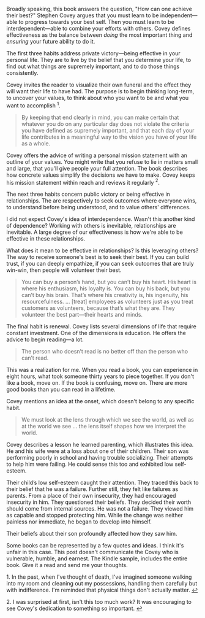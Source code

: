 Broadly speaking, this book answers the question, "How can one achieve their
best?" Stephen Covey argues that you must learn to be independent—able
to progress towards your best self. Then you must learn to be
interdependent—able to combine your efforts with others. Covey defines
effectiveness as the balance between _doing_ the most important thing and
_ensuring_ your future ability to do it.

The first three habits address private victory—being effective in your
personal life. They are to live by the belief that you determine your life, to
find out what things are supremely important, and to do those things
consistently.

<span id="fn:1"></span>
Covey invites the reader to visualize their own funeral and the effect they
will want their life to have had. The purpose is to begin thinking long-term,
to uncover your values, to think about who you want to be and what you want to
accomplish
<a style="text-decoration:none" href="#fn:1:defn"><sup>1</sup></a>.

> By keeping that end clearly in mind, you can make certain that whatever you
do on any particular day does not violate the criteria you have defined as
supremely important, and that each day of your life contributes in a
meaningful way to the vision you have of your life as a whole.

<span id="fn:2"></span>
Covey offers the advice of writing a personal mission statement with an
outline of your values. You might write that you refuse to lie in matters
small and large, that you'll give people your full attention. The book
describes how concrete values simplify the decisions we have to make. Covey
keeps his mission statement within reach and reviews it regularly
<a style="text-decoration:none" href="#fn:2:defn"><sup>2</sup></a>.

The next three habits concern public victory or being effective in
relationships. The are respectively to seek outcomes where everyone wins, to
understand before being understood, and to value others' differences.

I did not expect Covey's idea of interdependence. Wasn't this another kind of
dependence? Working with others is inevitable, relationships are inevitable.
A large degree of our effectiveness is how we're able to be effective in these
relationships.

What does it mean to be effective in relationships? Is this leveraging others?
The way to receive someone's best is to seek their best. If you can build
trust, if you can deeply empathize, if you can seek outcomes that are truly
win-win, then people will volunteer their best.

> You can buy a person’s hand, but you can’t buy his heart. His heart is where
his enthusiasm, his loyalty is. You can buy his back, but you can’t buy his
brain. That’s where his creativity is, his ingenuity, his resourcefulness. ...
[treat] employees as volunteers just as you treat customers as volunteers,
because that’s what they are. They volunteer the best part—their hearts and
minds.

The final habit is renewal. Covey lists several dimensions of life that
require constant investment. One of the dimensions is education. He offers the
advice to begin reading—a lot.

> The person who doesn’t read is no better off than the person who can’t
read.

This was a realization for me. When you read a book, you can experience in
eight hours, what took someone thirty years to piece together. If you don't
like a book, move on. If the book is confusing, move on. There are more good
books than you can read in a lifetime.

Covey mentions an idea at the onset, which doesn't belong to any specific
habit.

> We must look at the lens through which we see the world, as well as at
the world we see ... the lens itself shapes how we interpret the world.

Covey describes a lesson he learned parenting, which illustrates this idea. He
and his wife were at a loss about one of their children. Their son was
performing poorly in school and having trouble socializing. Their attempts to
help him were failing. He could sense this too and exhibited low self-esteem.

Their child’s low self-esteem caught their attention. They traced this back to
their belief that he was a failure. Further still, they felt like failures as
parents. From a place of their own insecurity, they had encouraged insecurity
in him. They questioned their beliefs. They decided their worth should
come from internal sources. He was not a failure. They viewed him as
capable and stopped protecting him. While the change was neither painless nor
immediate, he began to develop into himself.

Their beliefs about their son profoundly affected how they saw him.

Some books can be represented by a few quotes and ideas. I think it's unfair
in this case. This post doesn't communicate the Covey who is vulnerable,
humble, and earnest. The Kindle sample, includes the entire book. Give it a
read and send me your thoughts.

<div class="footnotes">
<p>
    <a id="fn:1:defn">1.</a>
    In the past, when I've thought of death, I've imagined someone walking into my
    room and cleaning out my possessions, handling them carefully but with
    indifference. I'm reminded that physical things don't actually matter.
    <a href="#fn:1">↩</a>
</p>
<p>
    <a id="fn:2:defn">2.</a>
    I was surprised at first, isn't this too much work? It was encouraging to
    see Covey's dedication to something so important.
    <a href="#fn:2">↩</a>
</p>
</div>
